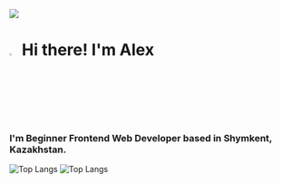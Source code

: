 ![](https://komarev.com/ghpvc/?username=alexandrmatviyenko&color=36b812)<br>
<h1><img src="https://media.giphy.com/media/hvRJCLFzcasrR4ia7z/giphy.gif" width="3%"> Hi there! I'm Alex</h1>
<h3>I'm Beginner Frontend Web Developer based in <b>Shymkent, Kazakhstan.</b></h3>





![Top Langs](https://github-readme-stats.vercel.app/api/top-langs/?username=alexandrmatviyenko&layout=compact)
![Top Langs](https://github-readme-stats.vercel.app/api/top-langs/?username=alexandrmatviyenko&hide_progress=false)
